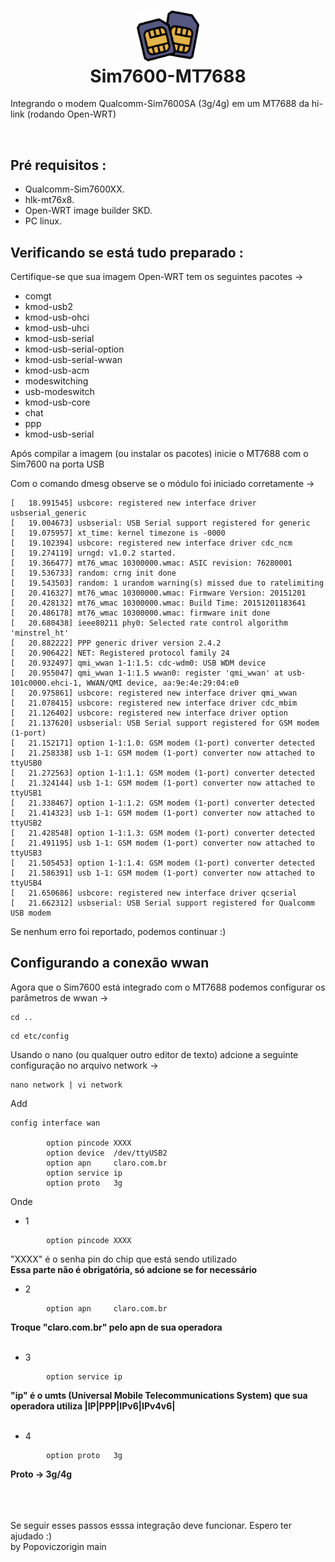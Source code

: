 <h1 align="center">
  <img src="public/meupau.png" width="100">
  <br>
    Sim7600-MT7688
</h1>
<p>Integrando o modem Qualcomm-Sim7600SA (3g/4g) em um MT7688 da hi-link (rodando Open-WRT)</p>
<br>

## Pré requisitos :
- Qualcomm-Sim7600XX. 
- hlk-mt76x8. 
- Open-WRT image builder SKD. 
- PC linux.

## Verificando se está tudo preparado :
Certifique-se que sua imagem Open-WRT tem os seguintes pacotes ->
- comgt
- kmod-usb2
- kmod-usb-ohci
- kmod-usb-uhci
- kmod-usb-serial
- kmod-usb-serial-option
- kmod-usb-serial-wwan
- kmod-usb-acm
- modeswitching
- usb-modeswitch
- kmod-usb-core
- chat
- ppp
- kmod-usb-serial

Após compilar a imagem (ou instalar os pacotes) inicie o MT7688 com o Sim7600 na porta USB

Com o comando dmesg observe se o módulo foi iniciado corretamente ->
```
[   18.991545] usbcore: registered new interface driver usbserial_generic
[   19.004673] usbserial: USB Serial support registered for generic
[   19.075957] xt_time: kernel timezone is -0000
[   19.102394] usbcore: registered new interface driver cdc_ncm
[   19.274119] urngd: v1.0.2 started.
[   19.366477] mt76_wmac 10300000.wmac: ASIC revision: 76280001
[   19.536733] random: crng init done
[   19.543503] random: 1 urandom warning(s) missed due to ratelimiting
[   20.416327] mt76_wmac 10300000.wmac: Firmware Version: 20151201
[   20.428132] mt76_wmac 10300000.wmac: Build Time: 20151201183641
[   20.486178] mt76_wmac 10300000.wmac: firmware init done
[   20.680438] ieee80211 phy0: Selected rate control algorithm 'minstrel_ht'
[   20.882222] PPP generic driver version 2.4.2
[   20.906422] NET: Registered protocol family 24
[   20.932497] qmi_wwan 1-1:1.5: cdc-wdm0: USB WDM device
[   20.955047] qmi_wwan 1-1:1.5 wwan0: register 'qmi_wwan' at usb-101c0000.ehci-1, WWAN/QMI device, aa:9e:4e:29:04:e0
[   20.975861] usbcore: registered new interface driver qmi_wwan
[   21.078415] usbcore: registered new interface driver cdc_mbim
[   21.126402] usbcore: registered new interface driver option
[   21.137620] usbserial: USB Serial support registered for GSM modem (1-port)
[   21.152171] option 1-1:1.0: GSM modem (1-port) converter detected
[   21.258338] usb 1-1: GSM modem (1-port) converter now attached to ttyUSB0
[   21.272563] option 1-1:1.1: GSM modem (1-port) converter detected
[   21.324144] usb 1-1: GSM modem (1-port) converter now attached to ttyUSB1
[   21.338467] option 1-1:1.2: GSM modem (1-port) converter detected
[   21.414323] usb 1-1: GSM modem (1-port) converter now attached to ttyUSB2
[   21.428548] option 1-1:1.3: GSM modem (1-port) converter detected
[   21.491195] usb 1-1: GSM modem (1-port) converter now attached to ttyUSB3
[   21.505453] option 1-1:1.4: GSM modem (1-port) converter detected
[   21.586391] usb 1-1: GSM modem (1-port) converter now attached to ttyUSB4
[   21.650686] usbcore: registered new interface driver qcserial
[   21.662312] usbserial: USB Serial support registered for Qualcomm USB modem
```
Se nenhum erro foi reportado, podemos continuar :)

## Configurando a conexão wwan
Agora que o Sim7600 está integrado com o MT7688 podemos configurar os parâmetros de wwan ->
```
cd ..
```
```
cd etc/config
```
Usando o nano (ou qualquer outro editor de texto) adcione a seguinte configuração no arquivo network ->
```
nano network | vi network
```
Add
```
config interface wan

        option pincode XXXX
        option device  /dev/ttyUSB2
        option apn     claro.com.br
        option service ip
        option proto   3g
```
Onde
<br>
- 1
```
        option pincode XXXX
```
"XXXX" é o senha pin do chip que está sendo utilizado
<br>
<strong> 
Essa parte não é obrigatória, só adcione se for necessário
</strong>
<br>
- 2
```
        option apn     claro.com.br
```
<strong>
Troque "claro.com.br" pelo apn de sua operadora
</strong>
<br>
<br>

- 3 

```
        option service ip 
```
<strong> 
"ip" é o umts (Universal Mobile Telecommunications System) que sua operadora utiliza |IP|PPP|IPv6|IPv4v6|
</strong>
<br>
<br>

- 4

```
        option proto   3g
```
<strong>
Proto -> 3g/4g
</strong>
<br>
<br>
<br>
<br>

 Se seguir esses passos esssa integração deve funcionar. Espero ter ajudado :)
 <br>
 by Popoviczorigin main




